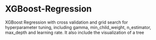 # XGBoost-Regression
XGBoost Regression with cross validation and grid search for hyperparameter tuning, including gamma, min_child_weight, n_estimator, max_depth and learning rate.
It also include the visualization of a tree
